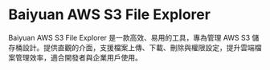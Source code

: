 # Baiyuan AWS S3 File Explorer
Baiyuan AWS S3 File Explorer 是一款高效、易用的工具，專為管理 AWS S3 儲存桶設計。提供直觀的介面，支援檔案上傳、下載、刪除與權限設定，提升雲端檔案管理效率，適合開發者與企業用戶使用。
